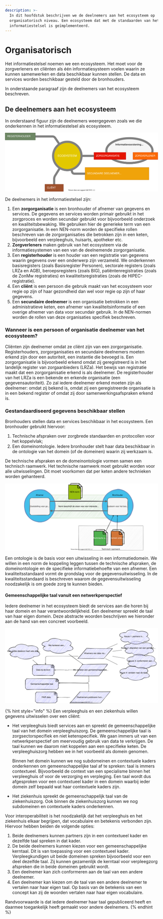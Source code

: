 ```yaml
---
description: >-
  In dit hoofdstuk beschrijven we de deelnemers aan het ecosysteem op
  organisatorisch niveau. Een ecosysteem dat met de standaarden van het
  informatiestelsel is geïmplementeerd.
---
```


# Organisatorisch

Het informatiestelsel noemen we een ecosysteem. Het moet voor de zorgverleners en cliënten als één informatiesysteem voelen waarin ze kunnen samenwerken en data beschikbaar kunnen stellen. De data en services worden beschikbaar gesteld door de bronhouders.

In onderstaande paragraaf zijn de deelnemers van het ecosysteem beschreven.

## De deelnemers aan het ecosysteem

In onderstaand figuur zijn de deelnemers weergegeven zoals we die onderkennen in het informatiestelsel als ecosysteem.

![Contextdiagram van het informatiestelsel als ecosysteem](../.gitbook/assets/contextdiagram.svg)

De deelnemers in het informatiestelsel zijn:

1. Een **zorgorganisatie** is een bronhouder of afnemer van gegevens en services. De gegevens en services worden primair gebruikt in het zorgproces en worden secundair gebruikt voor bijvoorbeeld onderzoek en kwaliteitsbewaking. We gebruiken hier de generieke term van een zorgorganisatie. In een NEN-norm worden de specifieke rollen beschreven van de zorgorganisaties die betrokken zijn in een keten, bijvoorbeeld een verpleeghuis, huisarts, apotheker etc.
2. **Zorgverleners** maken gebruik van het ecosysteem via de informatiesystemen van een van de deelnemende zorgorganisatie.
3. Een **registerhouder** is een houder van een registratie van gegevens waarin gegevens over een onderwerp zijn verzameld. We onderkennen basisregisters \(zoals Basisregister Personen\),  sectorale registers \(zoals LRZa en AGB\), beroepsregisters \(zoals BIG\), patiëntenregistraties \(zoals de ZonMw registraties\) en kwaliteitsregistraties \(zoals de HIPEC-registratie\).
4. Een **cliënt** is een persoon die gebruik maakt van het ecosysteem voor regie op zijn of haar gezondheid dan wel voor regie op zijn of haar gegevens.
5. Een **secundaire deelnemer** is een organisatie betrokken in een administratieve keten, een afnemer van kwaliteitsinformatie of een overige afnemer van data voor secundair gebruik. In de NEN-normen worden de rollen van deze organisaties specifiek beschreven.

### Wanneer is een persoon of organisatie deelnemer van het ecosysteem?

Cliënten zijn deelnemer omdat ze cliënt zijn van een zorgorganisatie. Registerhouders, zorgorganisaties en secundaire deelnemers moeten erkend zijn door een autoriteit, een instantie die bevoegd is. Een zorgorganisatie is bijvoorbeeld erkend omdat zij geregistreerd is in het landelijk register van zorgaanbieders \(LRZa\). Het bewijs van registratie maakt dat een zorgorganisatie erkend is als deelnemer. De registerhouder van het LRZa is een bekende en erkende organisatie \(een gegevensautoriteit\). Zo zal iedere deelnemer erkend moeten zijn als deelnemer: omdat zij bekend is, omdat zij een geregistreerde organisatie is in een bekend register of omdat zij door samenwerkingsafspraken erkend is.

### Gestandaardiseerd gegevens beschikbaar stellen

Bronhouders stellen data en services beschikbaar in het ecosysteem. Een bronhouder gebruikt hiervoor:

1. Technische afspraken over zorgbrede standaarden en protocollen voor het koppelvlak;
2. Een domeinontologie. Iedere bronhouder stelt haar data beschikbaar in de ontologie van het domein \(of de domeinen\) waarin zij werkzaam is.  

De technische afspraken en de domeinontologie vormen samen een technisch raamwerk. Het technische raamwerk moet gebruikt worden voor alle uitwisselingen. Dit moet voorkomen dat per keten andere technieken worden gehanteerd. 

![Overzicht van de rol van stelselstandaarden](../.gitbook/assets/exchange.svg)

Een ontologie is de basis voor een uitwisseling in een informatiedomein. We willen in een norm de koppeling leggen tussen de technische afspraken, de domeinontologie en de specifieke informatiebehoefte van een afnemer. Een kwaliteitsstandaard vormt de grondslag voor de gegevensuitwisseling. In de kwaliteitsstandaard is beschreven waarom de gegevensuitwisseling noodzakelijk is om goede zorg te kunnen bieden.

#### Gemeenschappelijke taal vanuit een netwerkperspectief

Iedere deelnemer in het ecosysteem biedt de services aan die horen bij haar domein en haar verantwoordelijkheid. Een deelnemer spreekt de taal van haar eigen domein. Deze abstracte woorden beschrijven we hieronder aan de hand van een concreet voorbeeld.

![Gemeenschappelijke taal vanuit een netwerkperspectief](../.gitbook/assets/languagerelations.svg)

{% hint style="info" %}
Een verpleeghuis en een ziekenhuis willen gegevens uitwisselen over een cliënt:

* Het verpleeghuis biedt services aan en spreekt de gemeenschappelijke taal van het domein verpleeghuiszorg. De gemeenschappelijke taal is zorgsectorspecifiek en niet ketenspecifiek. We gaan immers uit van een netwerkperspectief om meervoudig gebruik van data te verkrijgen. De taal kunnen we daarom niet koppelen aan een specifieke keten. De verpleeghuiszorg hebben we in het voorbeeld als domein genomen.

  Binnen het domein kunnen we nog subdomeinen en contextuele kaders onderkennen om gemeenschappelijke taal af te spreken: taal is immers contextueel. Bijvoorbeeld de context van een specialisme binnen het verpleeghuis of voor de verzorging en verpleging. Een taal wordt dus afgesproken voor een contextueel kader in een domein waarbij ieder domein zelf bepaald wat haar contextuele kaders zijn.

* Het ziekenhuis spreekt de gemeenschappelijk taal van de ziekenhuiszorg. Ook binnen de ziekenhuiszorg kunnen we nog subdomeinen en contextuele kaders onderkennen.

Voor interoperabiliteit is het noodzakelijk dat het verpleeghuis en het ziekenhuis elkaar begrijpen, dat vocabulaire en betekenis verbonden zijn. Hiervoor hebben beiden de volgende opties:

1. Beide deelnemers kunnen partners zijn in een contextueel kader en dezelfde taal spreken in dat kader.
2. De beide deelnemers kunnen kiezen voor een gemeenschappelijke kerntaal. Dit is van toepassing voor een contextueel kader. Verpleegkundigen uit beide domeinen spreken bijvoorbeeld voor een deel dezelfde taal. Zij kunnen gezamenlijk de kerntaal voor verpleegzorg afspreken die in beide domeinen gebruikt wordt.
3. Een deelnemer kan zich conformeren aan de taal van een andere deelnemer.
4. Een deelnemer kan kiezen om de taal van een andere deelnemer te vertalen naar haar eigen taal. Op basis van de betekenis van een concept kan zij de woorden vertalen naar haar eigen vocabulaire.

Randvoorwaarde is dat iedere deelnemer haar taal gepubliceerd heeft en daarmee toegankelijk heeft gemaakt voor andere deelnemers.
{% endhint %}

